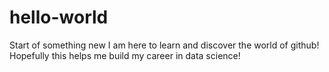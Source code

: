 # hello-world
Start of something new
I am here to learn and discover the world of github! Hopefully this helps me build my career in data science!
